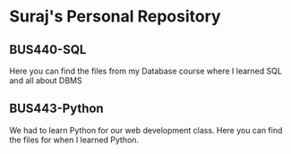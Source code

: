 # Suraj's Personal Repository

## BUS440-SQL
Here you can find the files from my Database course where I learned SQL and all about DBMS

## BUS443-Python
We had to learn Python for our web development class. Here you can find the files  for when I learned Python.
